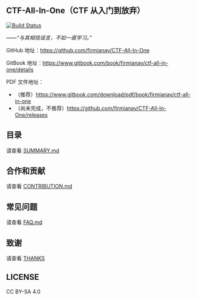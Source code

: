 CTF-All-In-One（CTF 从入门到放弃）
---

[![Build Status](https://travis-ci.org/firmianay/CTF-All-In-One.svg?branch=master)](https://travis-ci.org/firmianay/CTF-All-In-One)

*——“与其相信谣言，不如一直学习。”*

GitHub 地址：https://github.com/firmianay/CTF-All-In-One

GitBook 地址：https://www.gitbook.com/book/firmianay/ctf-all-in-one/details

PDF 文件地址：
- （推荐）https://www.gitbook.com/download/pdf/book/firmianay/ctf-all-in-one
- （尚未完成，不推荐）https://github.com/firmianay/CTF-All-In-One/releases


目录
---
请查看 [SUMMARY.md](SUMMARY.md)

合作和贡献
---
请查看 [CONTRIBUTION.md](CONTRIBUTION.md)

常见问题
---
请查看 [FAQ.md](FAQ.md)

致谢
---
请查看 [THANKS](THANKS)

LICENSE
---
CC BY-SA 4.0
